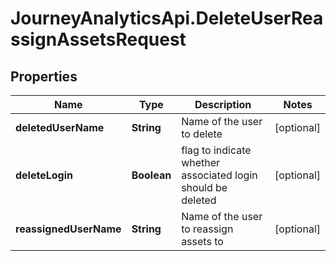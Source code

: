 # JourneyAnalyticsApi.DeleteUserReassignAssetsRequest

## Properties

Name | Type | Description | Notes
------------ | ------------- | ------------- | -------------
**deletedUserName** | **String** | Name of the user to delete | [optional] 
**deleteLogin** | **Boolean** | flag to indicate whether associated login should be deleted | [optional] 
**reassignedUserName** | **String** | Name of the user to reassign assets to | [optional] 


